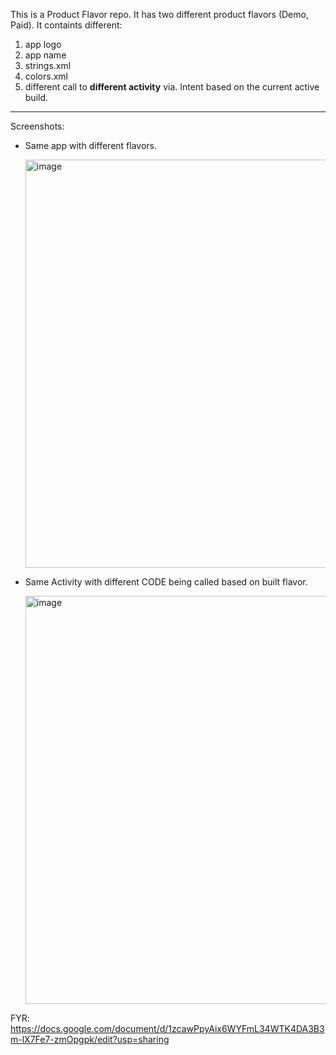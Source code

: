 This is a Product Flavor repo. It has two different product flavors (Demo, Paid).
It containts different:
  1. app logo
  2. app name
  3. strings.xml
  4. colors.xml
  5. different call to **different activity** via. Intent based on the current active build.

---------------------------------------------------------------------------------------------------------

Screenshots:
- Same app with different flavors.
  
  <img width="653" alt="image" src="https://github.com/user-attachments/assets/46245d2e-7908-4a02-bfb6-6515d79beb1a">


- Same Activity with different CODE being called based on built flavor.
  
  <img width="653" alt="image" src="https://github.com/user-attachments/assets/457bfcde-5002-49b8-9748-d6ec7c24dd8e">



FYR: https://docs.google.com/document/d/1zcawPpyAix6WYFmL34WTK4DA3B3m-lX7Fe7-zmOpgpk/edit?usp=sharing
